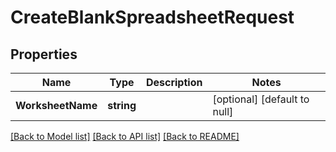 # CreateBlankSpreadsheetRequest

## Properties
Name | Type | Description | Notes
------------ | ------------- | ------------- | -------------
**WorksheetName** | **string** |  | [optional] [default to null]

[[Back to Model list]](../README.md#documentation-for-models) [[Back to API list]](../README.md#documentation-for-api-endpoints) [[Back to README]](../README.md)


